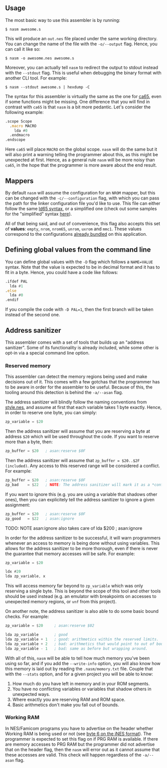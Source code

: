 ## Usage

The most basic way to use this assembler is by running:

```
$ nasm awesome.s
```

This will produce an `out.nes` file placed under the same working directory. You
can change the name of the file with the `-o/--output` flag. Hence, you can call
it like so:

```
$ nasm -o awesome.nes awesome.s
```

Moreover, you can actually tell `nasm` to redirect the output to stdout instead
with the `--stdout` flag. This is useful when debugging the binary format with
another CLI tool. For example:

```
$ nasm --stdout awesome.s | hexdump -C
```

The syntax for this assembler is virtually the same as the one for
[ca65](https://cc65.github.io/doc/ca65.html), even if some functions might be
missing. One difference that you will find in contrast with `ca65` is that
`nasm` is a bit more pedantic. Let's consider the following example:

```asm
.scope Scope
  .macro MACRO
    lda #0
  .endmacro
.endscope
```

Here `ca65` will place `MACRO` on the global scope. `nasm` will do the same but
it will also print a warning telling the programmer about this, as this might be
unexpected at first. Hence, as a general rule `nasm` will be more noisy than
`ca65`, in the hope that the programmer is more aware about the end result.

## Mappers

By default `nasm` will assume the configuration for an `NROM` mapper, but this
can be changed with the `-c/--configuration` flag, with which you can pass the
path for the linker configuration file you'd like to use. This file can either
follow the same [ld65 syntax](https://www.cc65.org/doc/ld65-5.html), or a
simplified one (check out some samples for the "simplified" syntax
[here](../../lib/xixanta/src/mappings)).

All of that being said, and out of convenience, this flag also accepts this set
of **values**: `empty`, `nrom`, `nrom65`, `unrom`, `uxrom` and `mmc1`. These
values correspond to the configurations [already
bundled](../../lib/xixanta/src/mappings) on this application.

## Defining global values from the command line

You can define global values with the `-D` flag which follows a `NAME=VALUE`
syntax. Note that the value is expected to be in decimal format and it has to
fit in a byte. Hence, you could have a code like follows:

```asm
.ifdef PAL
  lda #1
.else
  lda #0
.endif
```

If you compile the code with `-D PAL=1`, then the first branch will be taken
instead of the second one.

## Address sanitizer

This assembler comes with a set of tools that builds up an "address
sanitizer". Some of its functionality is already included, while some other is
opt-in via a special command line option.

### Reserved memory

This assembler can detect the memory regions being used and make decisions out
of it. This comes with a few gotchas that the programmer has to be aware in
order for the assembler to be useful. Because of this, the tooling around this
detection is behind the `-a/--asan` flag.

The address sanitizer will blindly follow the naming conventions from
[style.nes](https://github.com/mssola/style.nes), and assume at first that each
variable takes 1 byte exactly. Hence, in order to reserve one byte, you can
simply:

```asm
zp_variable = $20
```

Then the address sanitizer will assume that you are reserving a byte at address
`$20` which will be used throughout the code. If you want to reserve more than a
byte, then:

```asm
zp_buffer = $20   ; asan:reserve $0F
```

Then the address sanitizer will assume that `zp_buffer = $20..$2F
(included)`. Any access to this reserved range will be considered a
conflict. For example:

```asm
zp_buffer = $20   ; asan:reserve $0F
zp_bad    = $22   ; NOTE: The address sanitizer will mark it as a *conflict*.
```

If you want to ignore this (e.g. you are using a variable that shadows other
ones), then you can explicitely tell the address sanitizer to ignore a given
assignment:

```asm
zp_buffer = $20   ; asan:reserve $0F
zp_good   = $22   ; asan:ignore
```

TODO: NOTE asan:ignore also takes care of lda $200 ; asan:ignore



In order for the address sanitizer to be successful, it will warn programmers
whenever an access to memory is being done without using variables. This allows
for the address sanitizer to be more thorough, even if there is never the
guarantee that memory accesses will be safe. For example:

```asm
zp_variable = $20

ldx #20
lda zp_variable, x
```

This will access memory far beyond to `zp_variable` which was only reserving a
single byte. This is beyond the scope of this tool and other tools should be
used instead (e.g. an emulator with breakpoints on accesses to unexpected memory
regions, or `vnf` from this project).

On another note, the address sanitizer is also able to do some basic bound
checks. For example:

```asm
zp_variable = $20     ; asan:reserve $02

lda zp_variable       ; good
lda zp_variable + 1   ; good: arithmetics within the reserved limits.
lda zp_variable + 2   ; bad: arithmetics that would point to out of bounds.
lda zp_variable - 1   ; bad: same as before but wrapping around.
```

With all of this, `nasm` will be able to tell how much memory you've been using
so far, and if you add the `--write-info` option, you will also know how this
memory is laid out by reading the `.nasm/memory.txt` file. Couple that with the
`--stats` option, and for a given project you will be able to know:

1. How much do you have left in memory and in your ROM segments.
2. You have no conflicting variables or variables that shadow others in
   unexpected ways.
3. Where exactly you are reserving RAM and ROM space.
4. Basic arithmetics don't make you fall out of bounds.

### Working RAM

In NES/Famicom programs you have to advertise on the header whether Working RAM
is being used or not (see [byte 6 on the iNES
format](https://www.nesdev.org/wiki/INES)). The programmer is expected to set
this flag on if PRG RAM is available. If there are memory accesses to PRG RAM
but the programmer did not advertise that on the header flag, then the `nasm`
will error out as it cannot assume that these accesses are valid. This check
will happen regardless of the `-a/--asan` flag.
